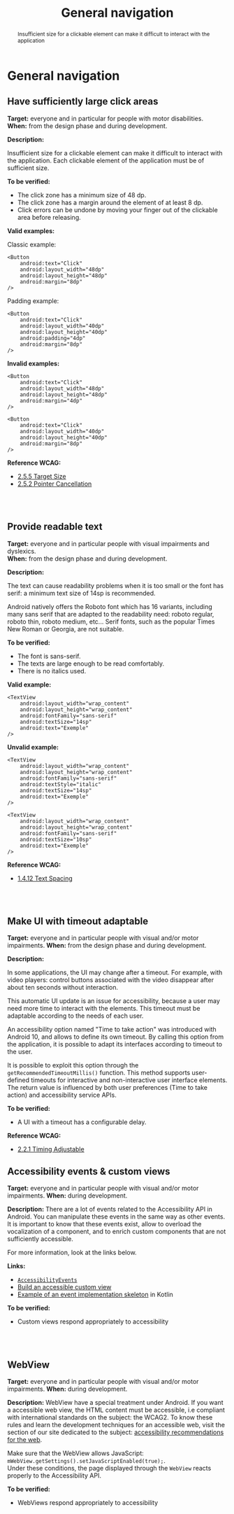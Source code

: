 ﻿---
title: "General navigation"
abstract: "Insufficient size for a clickable element can make it difficult to interact with the application"
---

# General navigation

## Have sufficiently large click areas

**Target:** everyone and in particular for people with motor disabilities.  
**When:** from the design phase and during development.

**Description:**  

Insufficient size for a clickable element can make it difficult to interact with the application. Each clickable element of the application must be of sufficient size.

**To be verified:**

- The click zone has a minimum size of 48 dp.
- The click zone has a margin around the element of at least 8 dp.
- Click errors can be undone by moving your finger out of the clickable area before releasing.

**Valid examples:** 

Classic example:
<pre><code class="xml">&lt;Button 
    android:text="Click"
    android:layout_width="48dp"
    android:layout_height="48dp"
    android:margin="8dp"
&#47;&gt;</code></pre>

Padding example:
<pre><code class="xml">&lt;Button 
    android:text="Click"
    android:layout_width="40dp"
    android:layout_height="40dp"
    android:padding="4dp"
    android:margin="8dp"
&#47;&gt;</code></pre>

**Invalid examples:** 

<pre><code class="xml">&lt;Button 
    android:text="Click"
    android:layout_width="48dp"
    android:layout_height="48dp"
    android:margin="4dp"
&#47;&gt;</code></pre>


<pre><code class="xml">&lt;Button 
    android:text="Click"
    android:layout_width="40dp"
    android:layout_height="40dp"
    android:margin="8dp"
&#47;&gt;</code></pre>


**Reference <abbr>WCAG</abbr>:**  
- <a lang="en" href="https://www.w3.org/TR/WCAG21/#target-size">2.5.5 Target Size</a>
- <a lang="en" href="https://www.w3.org/TR/WCAG21/#pointer-cancellation">2.5.2 Pointer Cancellation</a>


<br/><br/>
## Provide readable text

**Target:** everyone and in particular people with visual impairments and dyslexics.  
**When:** from the design phase and during development.

**Description:**

The text can cause readability problems when it is too small or the font has serif: a minimum text size of 14sp is recommended. 

Android natively offers the Roboto font which has 16 variants, including many sans serif that are adapted to the readability need: roboto regular, roboto thin, roboto medium, etc... Serif fonts, such as the popular Times New Roman or Georgia, are not suitable.

**To be verified:**

- The font is sans-serif.
- The texts are large enough to be read comfortably.
- There is no italics used.

**Valid example:** 

<pre><code class="xml">&lt;TextView
    android:layout_width="wrap_content"
    android:layout_height="wrap_content"
    android:fontFamily="sans-serif" 
    android:textSize="14sp"
    android:text="Exemple"
&#47;&gt;</code></pre>


**Unvalid example:** 
<pre><code class="xml">&lt;TextView
    android:layout_width="wrap_content"
    android:layout_height="wrap_content"
    android:fontFamily="sans-serif" 
    android:textStyle="italic" 
    android:textSize="14sp"
    android:text="Exemple"
&#47;&gt;</code></pre>


<pre><code class="xml">&lt;TextView
    android:layout_width="wrap_content"
    android:layout_height="wrap_content"
    android:fontFamily="sans-serif" 
    android:textSize="10sp"
    android:text="Exemple"
&#47;&gt;</code></pre>

**Reference <abbr>WCAG</abbr>:**  
- <a lang="en" href="https://www.w3.org/TR/WCAG21/#text-spacing">1.4.12 Text Spacing</a>


<br/><br/>

## Make UI with timeout adaptable 

**Target:** everyone and in particular people with visual and/or motor impairments.
**When:** from the design phase and during development.

**Description:**

In some applications, the UI may change after a timeout. For example, with video players:  control buttons associated with the video disappear after about ten seconds without interaction. 

This automatic UI update is an issue for accessibility, because a user may need more time to interact with the elements. This timeout must be adaptable according to the needs of each user. 

An accessibility option named "Time to take action" was introduced with Android 10, and allows to define its own timeout. By calling this option from the application, it is possible to adapt its interfaces according to timeout to the user.

It is possible to exploit this option through the `getRecommendedTimeoutMillis()` function. This method supports user-defined timeouts for interactive and non-interactive user interface elements. The return value is influenced by both user preferences (Time to take action) and accessibility service APIs.

**To be verified:**

- A UI with a timeout has a configurable delay.

**Reference <abbr>WCAG</abbr>:**  
- <a lang="en" href="https://www.w3.org/TR/WCAG21/#timing-adjustable">2.2.1 Timing Adjustable</a>



## Accessibility events & custom views

**Target:** everyone and in particular people with visual and/or motor impairments.
**When:** during development.

**Description:**
There are a lot of events related to the Accessibility API in Android. You can manipulate these events in the same way as other events. It is important to know that these events exist, allow to overload the vocalization of a component, and to enrich custom components that are not sufficiently accessible.

For more information, look at the links below.

**Links:**

- [`AccessibilityEvents`](http://developer.android.com/reference/android/view/accessibility/AccessibilityEvent.html)
- [Build an accessible custom view](https://developer.android.com/guide/topics/ui/accessibility/custom-views)
- [Example of an event implementation skeleton](https://github.com/Pascale22/A11yEventApp) in <abbr>Kotlin</abbr>


**To be verified:**

- Custom views respond appropriately to accessibility
  
<br/><br/>

## WebView

**Target:** everyone and in particular people with visual and/or motor impairments.
**When:** during development.

**Description:**
WebView have a special treatment under Android. If you want a accessible web view, the HTML content must be accessible, i.e compliant with international standards on the subject: the WCAG2. To know these rules and learn the development techniques for an accessible web, visit the section of our site dedicated to the subject: [accessibility recommendations for the web](../../../../../../web/).

Make sure that the WebView allows JavaScript: `mWebView.getSettings().setJavaScriptEnabled(true);`.  
Under these conditions, the page displayed through the `WebView` reacts properly to the Accessibility API.


**To be verified:**

- WebViews respond appropriately to accessibility